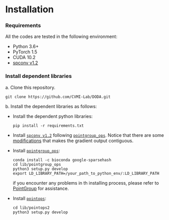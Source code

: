 # Installation

### Requirements
All the codes are tested in the following environment:
- Python 3.6+
- PyTorch 1.5
- CUDA 10.2
- [spconv v1.2](https://github.com/traveller59/spconv)


### Install dependent libraries


a. Clone this repository.
```shell
git clone https://github.com/CVMI-Lab/DODA.git
```

b. Install the dependent libraries as follows:

* Install the dependent python libraries: 
    ```
    pip install -r requirements.txt 
    ```

* Install [`spconv v1.2`](https://github.com/traveller59/spconv) following [`pointgroup_ops`](../lib/pointgroup_ops). Notice that there are some [modifications](https://github.com/llijiang/spconv/commit/740a5b717fc576b222abc169ae6047ff1e95363f) that makes the gradient output contiguous.

* Install [`pointgroup_ops`](../lib/pointgroup_ops):
    ```
    conda install -c bioconda google-sparsehash
    cd lib/pointgroup_ops
    python3 setup.py develop
    export LD_LIBRARY_PATH=/your_path_to_python_env/:LD_LIBRARY_PATH
    ```
    if you encounter any problems in th installing process, please refer to [PointGroup](https://github.com/dvlab-research/PointGroup) for assistance.
* Install [`pointops`](../lib/pointops2):
    ```
    cd lib/pointops2
    python3 setup.py develop
    ```
